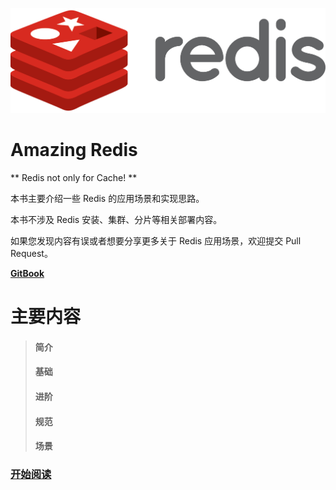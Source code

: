 ![redis](/assets/p1432653421.74.png)

# Amazing Redis

** Redis not only for Cache! **

本书主要介绍一些 Redis 的应用场景和实现思路。

本书不涉及 Redis 安装、集群、分片等相关部署内容。

如果您发现内容有误或者想要分享更多关于 Redis 应用场景，欢迎提交 Pull Request。

[**GitBook**](https://84hero.gitbooks.io/redis_in_action/)

# 主要内容

> #### 简介
>
> #### 基础
>
> #### 进阶
>
> #### 规范
>
> #### 场景

#### 

### [开始阅读](/ru-men/shi-yao-shi-redis.md)



